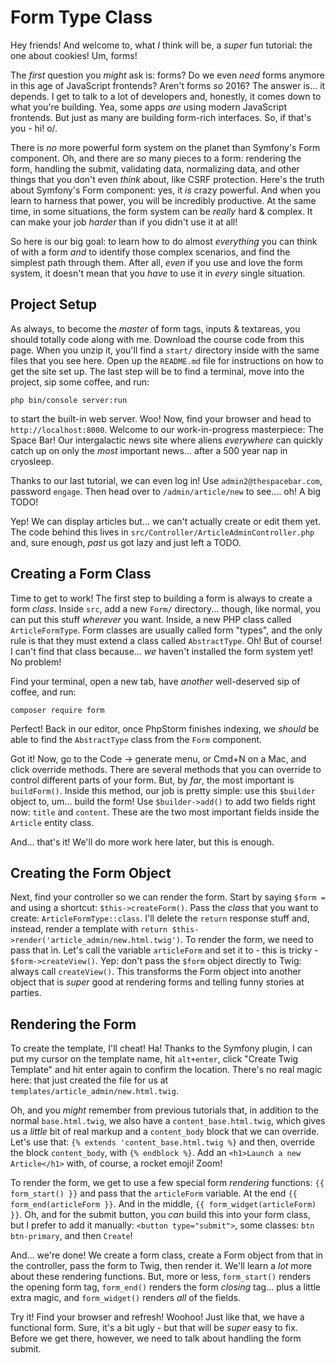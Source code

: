 # Form Type Class

Hey friends! And welcome to, what *I* think will be, a *super* fun tutorial:
the one about cookies! Um, forms!

The *first* question you *might* ask is: forms? Do we even *need* forms anymore
in this age of JavaScript frontends? Aren't forms *so* 2016? The answer is... it
depends. I get to talk to a lot of developers and, honestly, it comes down to
what you're building. Yea, some apps *are* using modern JavaScript frontends. But
just as many are building form-rich interfaces. So, if that's you - hi! o/.

There is *no* more powerful form system on the planet than Symfony's Form component.
Oh, and there are *so* many pieces to a form: rendering the form, handling the submit,
validating data, normalizing data, and other things that you don't even *think* about,
like CSRF protection. Here's the truth about Symfony's Form component: yes, it *is*
crazy powerful. And when you learn to harness that power, you will be incredibly
productive. At the same time, in some situations, the form system can be *really*
hard & complex. It can make your job *harder* than if you didn't use it at all!

So here is our big goal: to learn how to do almost *everything* you can think of
with a form *and* to identify those complex scenarios, and find the simplest path
through them. After all, *even* if you use and love the form system, it doesn't
mean that you *have* to use it in *every* single situation.

## Project Setup

As always, to become the *master* of form tags, inputs & textareas,  you should
totally code along with me. Download the course code from this page. When you unzip
it, you'll find a `start/` directory inside with the same files that you see here.
Open up the `README.md` file for instructions on how to get the site set up. The
last step will be to find a terminal, move into the project, sip some coffee, and
run:

```terminal
php bin/console server:run
```

to start the built-in web server. Woo! Now, find your browser and head to
`http://localhost:8000`. Welcome to our work-in-progress masterpiece: The Space Bar!
Our intergalactic news site where aliens *everywhere* can quickly catch up on only
the *most* important news... after a 500 year nap in cryosleep.

Thanks to our last tutorial, we can even log in! Use `admin2@thespacebar.com`,
password `engage`. Then head over to `/admin/article/new` to see.... oh! A big TODO!

Yep! We can display articles but... we can't actually create or edit them yet. The
code behind this lives in `src/Controller/ArticleAdminController.php` and, sure
enough, *past* us got lazy and just left a TODO.

## Creating a Form Class

Time to get to work! The first step to building a form is always to create a form
*class*. Inside `src`, add a new `Form/` directory... though, like normal, you can
put this stuff *wherever* you want. Inside, a new PHP class called `ArticleFormType`.
Form classes are usually called form "types", and the only rule is that they must
extend a class called `AbstractType`. Oh! But of course! I can't find that class
because... *we* haven't installed the form system yet! No problem!

Find your terminal, open a new tab, have *another* well-deserved sip of coffee, and
run:

```terminal
composer require form
```

Perfect! Back in our editor, once PhpStorm finishes indexing, we *should* be able
to find the `AbstractType` class from the `Form` component.

Got it! Now, go to the Code -> generate menu, or Cmd+N on a Mac, and click override
methods. There are several methods that you can override to control different parts
of your form. But, by *far*, the most important is `buildForm()`. Inside this method,
our job is pretty simple: use this `$builder` object to, um... build the form! Use
`$builder->add()` to add two fields right now: `title` and `content`. These are the
two most important fields inside the `Article` entity class.

And... that's it! We'll do more work here later, but this is enough.

## Creating the Form Object

Next, find your controller so we can render the form. Start by saying `$form =` and
using a shortcut: `$this->createForm()`. Pass the *class* that you want to create:
`ArticleFormType::class`. I'll delete the `return` response stuff and, instead,
render a template with `return $this->render('article_admin/new.html.twig')`. To
render the form, we need to pass that in. Let's call the variable `articleForm`
and set it to - this is tricky - `$form->createView()`. Yep: don't pass the
`$form` object directly to Twig: always call `createView()`. This transforms the
Form object into another object that is *super* good at rendering forms and telling
funny stories at parties.

## Rendering the Form

To create the template, I'll cheat! Ha! Thanks to the Symfony plugin, I can put my
cursor on the template name, hit `alt+enter`, click "Create Twig Template" and
hit enter again to confirm the location. There's no real magic here: that
just created the file for us at `templates/article_admin/new.html.twig`. 

Oh, and you *might* remember from previous tutorials that, in addition to the normal
`base.html.twig`, we also have a `content_base.html.twig`, which gives us a *little*
bit of real markup and a `content_body` block that we can override. Let's use that:
`{% extends 'content_base.html.twig %}` and then, override the block `content_body`,
with `{% endblock %}`. Add an `<h1>Launch a new Article</h1>` with, of course, a
rocket emoji! Zoom!

To render the form, we get to use a few special form *rendering* functions:
`{{ form_start() }}` and pass that the `articleForm` variable. At the end
`{{ form_end(articleForm }}`. And in the middle, `{{ form_widget(articleForm) }}`.
Oh, and for the submit button, you *can* build this into your form class, but
I prefer to add it manually: `<button type="submit">`, some classes:
`btn btn-primary`, and then `Create`!

And... we're done! We create a form class, create a Form object from that in the
controller, pass the form to Twig, then render it. We'll learn a *lot* more about
these rendering functions. But, more or less, `form_start()` renders the opening
form tag, `form_end()` renders the form *closing* tag... plus a little extra magic,
and `form_widget()` renders *all* of the fields.

Try it! Find your browser and refresh! Woohoo! Just like that, we have a functional
form. Sure, it's a bit ugly - but that will be *super* easy to fix. Before we get
there, however, we need to talk about handling the form submit.
